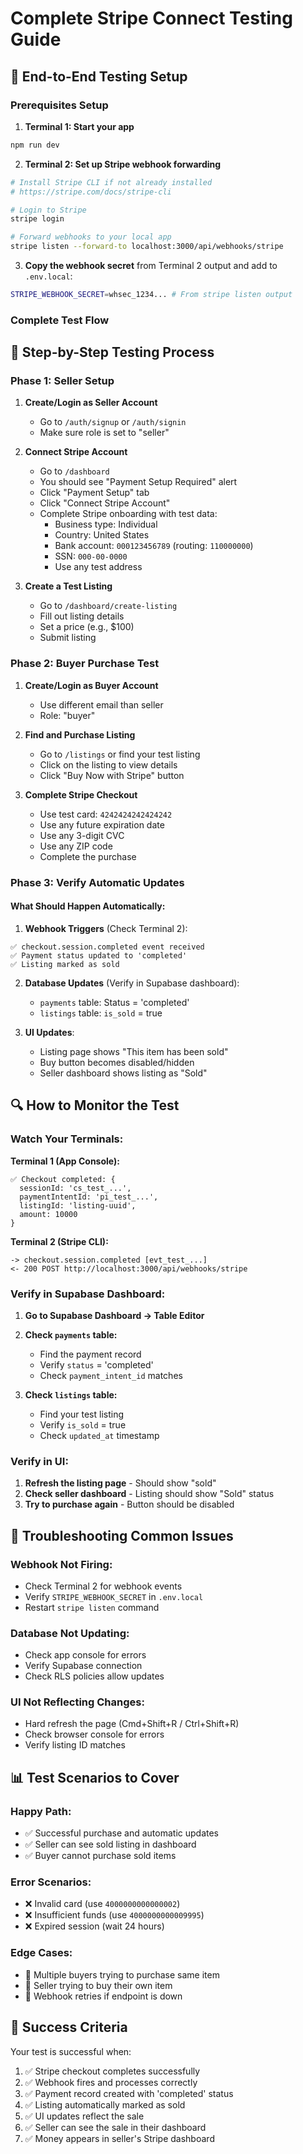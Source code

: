 # Complete Stripe Connect Testing Guide

## 🚀 End-to-End Testing Setup

### Prerequisites Setup

1. **Terminal 1: Start your app**
```bash
npm run dev
```

2. **Terminal 2: Set up Stripe webhook forwarding**
```bash
# Install Stripe CLI if not already installed
# https://stripe.com/docs/stripe-cli

# Login to Stripe
stripe login

# Forward webhooks to your local app
stripe listen --forward-to localhost:3000/api/webhooks/stripe
```

3. **Copy the webhook secret** from Terminal 2 output and add to `.env.local`:
```bash
STRIPE_WEBHOOK_SECRET=whsec_1234... # From stripe listen output
```

### Complete Test Flow

## 📝 **Step-by-Step Testing Process**

### **Phase 1: Seller Setup**
1. **Create/Login as Seller Account**
   - Go to `/auth/signup` or `/auth/signin`
   - Make sure role is set to "seller"

2. **Connect Stripe Account**
   - Go to `/dashboard`
   - You should see "Payment Setup Required" alert
   - Click "Payment Setup" tab
   - Click "Connect Stripe Account"
   - Complete Stripe onboarding with test data:
     - Business type: Individual
     - Country: United States
     - Bank account: `000123456789` (routing: `110000000`)
     - SSN: `000-00-0000`
     - Use any test address

3. **Create a Test Listing**
   - Go to `/dashboard/create-listing`
   - Fill out listing details
   - Set a price (e.g., $100)
   - Submit listing

### **Phase 2: Buyer Purchase Test**
1. **Create/Login as Buyer Account**
   - Use different email than seller
   - Role: "buyer"

2. **Find and Purchase Listing**
   - Go to `/listings` or find your test listing
   - Click on the listing to view details
   - Click "Buy Now with Stripe" button

3. **Complete Stripe Checkout**
   - Use test card: `4242424242424242`
   - Use any future expiration date
   - Use any 3-digit CVC
   - Use any ZIP code
   - Complete the purchase

### **Phase 3: Verify Automatic Updates**

#### **What Should Happen Automatically:**

1. **Webhook Triggers** (Check Terminal 2):
```
✅ checkout.session.completed event received
✅ Payment status updated to 'completed'
✅ Listing marked as sold
```

2. **Database Updates** (Verify in Supabase dashboard):
   - `payments` table: Status = 'completed'
   - `listings` table: `is_sold` = true

3. **UI Updates**:
   - Listing page shows "This item has been sold"
   - Buy button becomes disabled/hidden
   - Seller dashboard shows listing as "Sold"

## 🔍 **How to Monitor the Test**

### **Watch Your Terminals:**

**Terminal 1 (App Console):**
```
✅ Checkout completed: {
  sessionId: 'cs_test_...',
  paymentIntentId: 'pi_test_...',
  listingId: 'listing-uuid',
  amount: 10000
}
```

**Terminal 2 (Stripe CLI):**
```
-> checkout.session.completed [evt_test_...]
<- 200 POST http://localhost:3000/api/webhooks/stripe
```

### **Verify in Supabase Dashboard:**

1. **Go to Supabase Dashboard → Table Editor**

2. **Check `payments` table:**
   - Find the payment record
   - Verify `status` = 'completed'
   - Check `payment_intent_id` matches

3. **Check `listings` table:**
   - Find your test listing
   - Verify `is_sold` = true
   - Check `updated_at` timestamp

### **Verify in UI:**

1. **Refresh the listing page** - Should show "sold"
2. **Check seller dashboard** - Listing should show "Sold" status
3. **Try to purchase again** - Button should be disabled

## 🚨 **Troubleshooting Common Issues**

### **Webhook Not Firing:**
- Check Terminal 2 for webhook events
- Verify `STRIPE_WEBHOOK_SECRET` in `.env.local`
- Restart `stripe listen` command

### **Database Not Updating:**
- Check app console for errors
- Verify Supabase connection
- Check RLS policies allow updates

### **UI Not Reflecting Changes:**
- Hard refresh the page (Cmd+Shift+R / Ctrl+Shift+R)
- Check browser console for errors
- Verify listing ID matches

## 📊 **Test Scenarios to Cover**

### **Happy Path:**
- ✅ Successful purchase and automatic updates
- ✅ Seller can see sold listing in dashboard
- ✅ Buyer cannot purchase sold items

### **Error Scenarios:**
- ❌ Invalid card (use `4000000000000002`)
- ❌ Insufficient funds (use `4000000000009995`)
- ❌ Expired session (wait 24 hours)

### **Edge Cases:**
- 🔄 Multiple buyers trying to purchase same item
- 🔄 Seller trying to buy their own item
- 🔄 Webhook retries if endpoint is down

## 🎯 **Success Criteria**

Your test is successful when:
1. ✅ Stripe checkout completes successfully
2. ✅ Webhook fires and processes correctly
3. ✅ Payment record created with 'completed' status
4. ✅ Listing automatically marked as sold
5. ✅ UI updates reflect the sale
6. ✅ Seller can see the sale in their dashboard
7. ✅ Money appears in seller's Stripe dashboard